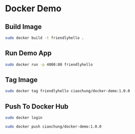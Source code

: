 # Docker Demo

## Build Image

```bash
sudo docker build -t friendlyhello .
```

## Run Demo App

```bash
sudo docker run -p 4000:80 friendlyhello
```

## Tag Image

```bash
sudo docker tag friendlyhello ciaochung/docker-demo:1.0.0
```

## Push To Docker Hub

```bash
sudo docker login

sudo docker push ciaochung/docker-demo:1.0.0
```